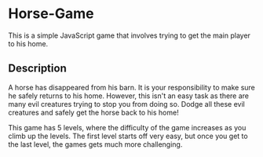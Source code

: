 # Horse-Game
This is a simple JavaScript game that involves trying to get the main player to his home. 

## Description
A horse has disappeared from his barn. It is your responsibility to make sure he safely returns to his home. However, this isn't an easy task as there are many evil creatures trying to stop you from doing so. Dodge all these evil creatures and safely get the horse back to his home!


This game has 5 levels, where the difficulty of the game increases as you climb up the levels. The first level starts off very easy, but once you get to the last level, the games gets much more challenging.  
